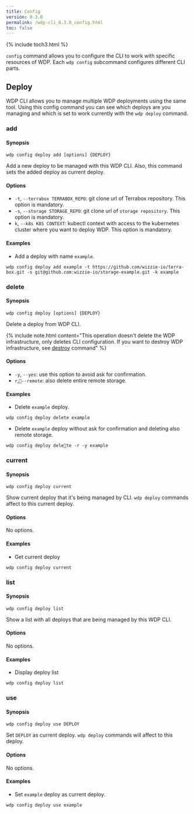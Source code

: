 ```yaml
---
title: Config
version: 0.3.0
permalink: /wdp-cli_0.3.0_config.html
toc: false
---
```

{% include toch3.html %}


`config` command allows you to configure the CLI to work with specific resources
of WDP. Each `wdp config` subcommand configures different CLI parts.

## Deploy

WDP CLI allows you to manage multiple WDP deployments using the same tool.
Using this config command you can see which deploys are you managing and which
is set to work currently with the `wdp deploy` command. 

### add

#### Synopsis

```
wdp config deploy add [options] {DEPLOY}
```
Add a new deploy to be managed with this WDP CLI. Also, this command sets
the added deploy as current deploy.

#### Options

- `-t`, `--terrabox TERRABOX_REPO`: git clone url of Terrabox repository. This option
is mandatory.
- `-s`, `--storage STORAGE_REPO`: git clone url of `storage repository`. This option
is mandatory.
- `k`, `--k8s K8S CONTEXT`: kubectl context with access to the kubernetes cluster
where you want to deploy WDP. This option is mandatory.

#### Examples

- Add a deploy with name `example`.
```
wdp config deploy add example -t https://github.com/wizzie-io/terra-box.git -s git@github.com:wizzie-io/storage-example.git -k example
```

### delete

#### Synopsis

```
wdp config deploy [options] {DEPLOY}
```
Delete a deploy from WDP CLI. 

{% include note.html content="This operation doesn't delete the WDP infrastructure, only
deletes CLI configuration. If you want to destroy WDP infrastructure, see 
[destroy](wdp-cli_0.3.0_deploy.html#destroy) command" %}

#### Options

- `-y`, `--yes`: use this option to avoid ask for confirmation.
- `r`,`--remote`: also delete entire remote storage.

#### Examples

- Delete `example` deploy.
```
wdp config deploy delete example
```
- Delete `example` deploy without ask for confirmation and deleting also remote storage.
```
wdp config deploy delete -r -y example
```

### current

#### Synopsis

```
wdp config deploy current
```
Show current deploy that it's being managed by CLI. `wdp deploy` commands affect
to this current deploy. 

#### Options

No options.

#### Examples

- Get current deploy
```
wdp config deploy current
```

### list

#### Synopsis

```
wdp config deploy list
```
Show a list with all deploys that are being managed by this WDP CLI.

#### Options

No options.

#### Examples

- Display deploy list
```
wdp config deploy list
``` 

### use

#### Synopsis

```
wdp config deploy use DEPLOY
```
Set `DEPLOY` as current deploy. `wdp deploy` commands will affect to this deploy.

#### Options

No options.

#### Examples
- Set `example` deploy as current deploy. 
```
wdp config deploy use example
```
